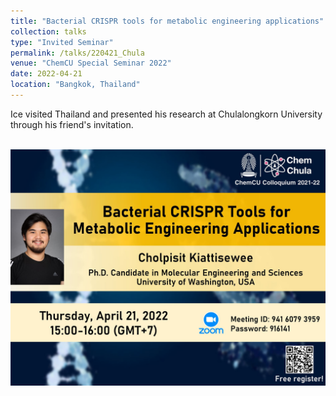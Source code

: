 ```yaml
---
title: "Bacterial CRISPR tools for metabolic engineering applications"
collection: talks
type: "Invited Seminar"
permalink: /talks/220421_Chula
venue: "ChemCU Special Seminar 2022"
date: 2022-04-21
location: "Bangkok, Thailand"
---
```


Ice visited Thailand and presented his research at Chulalongkorn University through his friend's invitation.

<br/><img src='/images/2022_CU-Chem_Seminar.jpg'>